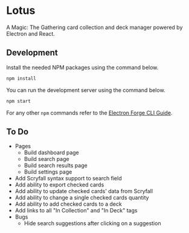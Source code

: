 # Lotus
A Magic: The Gathering card collection and deck manager powered by Electron and React.

## Development
Install the needed NPM packages using the command below.
```bash
npm install
```

You can run the development server using the command below.
```bash
npm start
```

For any other `npm` commands refer to the [Electron Forge CLI Guide](https://www.electronforge.io/cli).

## To Do
- Pages
    - Build dashboard page
    - Build search page
    - Build search results page
    - Build settings page
- Add Scryfall syntax support to search field
- Add ability to export checked cards
- Add ability to update checked cards' data from Scryfall
- Add ability to change a single checked cards quantity
- Add ability to add checked cards to a deck
- Add links to all "In Collection" and "In Deck" tags
- Bugs
    - Hide search suggestions after clicking on a suggestion
